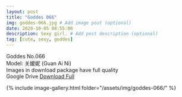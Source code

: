 ```yaml
---
layout: post
title: "Goddes 066"
img: goddes-066.jpg # Add image post (optional)
date: 2020-10-05 08:55:00
description: Sexy girl. # Add post description (optional)
tag: [cute, sexy, goddes]
---
```

Goddes No.066  
Model: 关嫒妮 (Guan Ai Ni)                                 
Images in download package have full quality                    
Google Drive [Download Full](http://gestyy.com/ee4ybY)

{% include image-gallery.html folder="/assets/img/goddes-066/" %}
